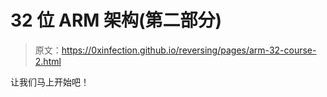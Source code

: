 # 32 位 ARM 架构(第二部分)

> 原文：<https://0xinfection.github.io/reversing/pages/arm-32-course-2.html>

让我们马上开始吧！